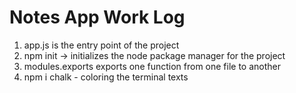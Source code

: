 # Notes App Work Log

1. app.js is the entry point of the project
2. npm init -> initializes the node package manager for the project
3. modules.exports exports one function from one file to another
4. npm i chalk - coloring the terminal texts